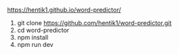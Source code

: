 https://hentik1.github.io/word-predictor/

1. git clone https://github.com/hentik1/word-predictor.git
2. cd word-predictor
3. npm install
4. npm run dev
